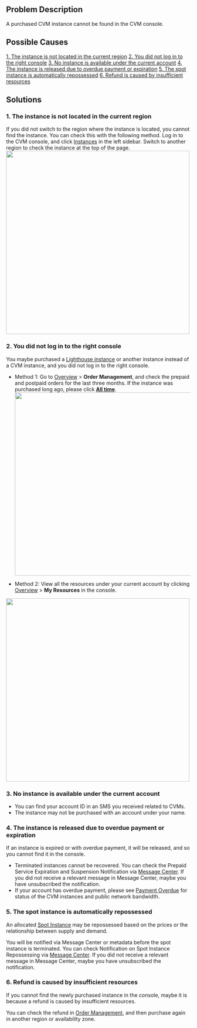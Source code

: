 ## Problem Description
A purchased CVM instance cannot be found in the CVM console.


## Possible Causes
[1. The instance is not located in the current region](#1)
[2. You did not log in to the right console](#2)
[3. No instance is available under the current account](#3)
[4. The instance is released due to overdue payment or expiration](#4)
[5. The spot instance is automatically repossessed](#5)
[6. Refund is caused by insufficient resources](#6)


## Solutions
[](id:1)
### 1. The instance is not located in the current region
If you did not switch to the region where the instance is located, you cannot find the instance. You can check this with the following method.
Log in to the CVM console, and click [Instances](https://console.cloud.tencent.com/cvm/instance) in the left sidebar. Switch to another region to check the instance at the top of the page. 
<img src="https://qcloudimg.tencent-cloud.cn/raw/9f3877ec56c7a19adf8c3e5594d5038f.png" width="500px"/>



[](id:2)

### 2. You did not log in to the right console
You maybe purchased a [Lighthouse instance](https://console.cloud.tencent.com/lighthouse/instance) or another instance instead of a CVM instance, and you did not log in to the right console.
- Method 1: Go to [Overview](https://console.cloud.tencent.com/) > **Order Management**, and check the prepaid and postpaid orders for the last three months. If the instance was purchased long ago, please click **[All time](https://console.cloud.tencent.com/expense/deal)**. 
	<img src="https://qcloudimg.tencent-cloud.cn/raw/435aaa01910882ffd0edf1a1dd94a1e0.png" width="500px"/>
                                         
	
- Method 2: View all the resources under your current account by clicking [Overview](https://console.cloud.tencent.com/) > **My Resources** in the console.  
<img src="https://qcloudimg.tencent-cloud.cn/raw/0b159468504385294580b4485235f976.png" width="500px"/>              



[](id:3)

### 3. No instance is available under the current account
- You can find your account ID in an SMS you received related to CVMs.
- The instance may not be purchased with an account under your name. 

[](id:4)

### 4. The instance is released due to overdue payment or expiration
If an instance is expired or with overdue payment, it will be released, and so you cannot find it in the console.

- Terminated instances cannot be recovered. You can check the Prepaid Service Expiration and Suspension Notification via [Message Center](https://console.cloud.tencent.com/message/index). If you did not receive a relevant message in Message Center, maybe you have unsubscribed the notification.
- If your account has overdue payment, please see [Payment Overdue](https://intl.cloud.tencent.com/document/product/213/2181) for status of the CVM instances and public network bandwidth.

[](id:5)

### 5. The spot instance is automatically repossessed
An allocated [Spot Instance](https://intl.cloud.tencent.com/document/product/213/17816) may be repossessed based on the prices or the relationship between supply and demand.

You will be notified via Message Center or metadata before the spot instance is terminated. You can check Notification on Spot Instance Repossessing via [Message Center](https://console.cloud.tencent.com/message/index). If you did not receive a relevant message in Message Center, maybe you have unsubscribed the notification. 

[](id:6)

### 6. Refund is caused by insufficient resources
If you cannot find the newly purchased instance in the console, maybe it is because a refund is caused by insufficient resources.

You can check the refund in [Order Management](https://console.cloud.tencent.com/expense/deal), and then purchase again in another region or availability zone.
